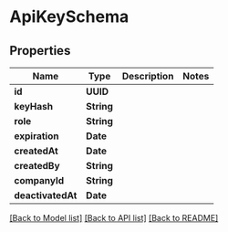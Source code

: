 # ApiKeySchema

## Properties
Name | Type | Description | Notes
------------ | ------------- | ------------- | -------------
**id** | **UUID** |  | 
**keyHash** | **String** |  | 
**role** | **String** |  | 
**expiration** | **Date** |  | 
**createdAt** | **Date** |  | 
**createdBy** | **String** |  | 
**companyId** | **String** |  | 
**deactivatedAt** | **Date** |  | 

[[Back to Model list]](../README.md#documentation-for-models) [[Back to API list]](../README.md#documentation-for-api-endpoints) [[Back to README]](../README.md)


